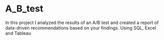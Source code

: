 # A_B_test
In this project I analyzed the results of an A/B test and created a report of data-driven recommendations based on your findings.
Using SQL, Excel and Tableau
